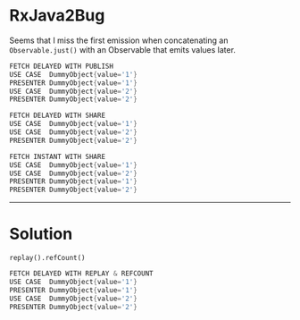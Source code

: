 # RxJava2Bug

Seems that I miss the first emission when concatenating an `Observable.just()` with an Observable that emits values later.

```java
FETCH DELAYED WITH PUBLISH
USE CASE  DummyObject{value='1'}
PRESENTER DummyObject{value='1'}
USE CASE  DummyObject{value='2'}
PRESENTER DummyObject{value='2'}

FETCH DELAYED WITH SHARE
USE CASE  DummyObject{value='1'}
USE CASE  DummyObject{value='2'}
PRESENTER DummyObject{value='2'}

FETCH INSTANT WITH SHARE
USE CASE  DummyObject{value='1'}
USE CASE  DummyObject{value='2'}
PRESENTER DummyObject{value='1'}
PRESENTER DummyObject{value='2'}
```

------

# Solution

`replay().refCount()`

```java
FETCH DELAYED WITH REPLAY & REFCOUNT
USE CASE  DummyObject{value='1'}
PRESENTER DummyObject{value='1'}
USE CASE  DummyObject{value='2'}
PRESENTER DummyObject{value='2'}
```
